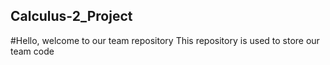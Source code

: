 ## Calculus-2_Project
#Hello, welcome to our team repository
This repository is used to store our team code 
